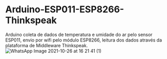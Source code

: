 # Arduino-ESP011-ESP8266-Thinkspeak
Arduino coleta de dados de temperatura e umidade do ar pelo sensor ESP011, envio por wifi pelo módulo ESP8266, leitura dos dados através da plataforma de Middleware Thinkspeak.
![WhatsApp Image 2021-10-26 at 16 21 41 (1)](https://user-images.githubusercontent.com/65344071/138947851-2fa012c9-8342-4982-ab33-69e46b8de480.jpeg)

